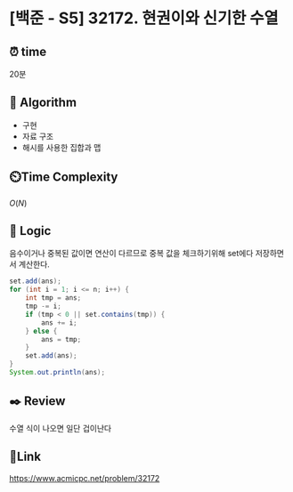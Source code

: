 # [백준 - S5] 32172. 현권이와 신기한 수열

## ⏰ **time**

20분

## :pushpin: **Algorithm**

- 구현
- 자료 구조
- 해시를 사용한 집합과 맵

## ⏲️**Time Complexity**

$O(N)$

## :round_pushpin: **Logic**
음수이거나 중복된 값이면 연산이 다르므로 중복 값을 체크하기위해 set에다 저장하면서 계산한다.

```java
set.add(ans);
for (int i = 1; i <= n; i++) {
	int tmp = ans;
	tmp -= i;
	if (tmp < 0 || set.contains(tmp)) {
		ans += i;
	} else {
		ans = tmp;
	}
	set.add(ans);
}
System.out.println(ans);
```

## :black_nib: **Review**
수열 식이 나오면 일단 겁이난다
## 📡**Link**

https://www.acmicpc.net/problem/32172

